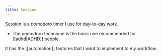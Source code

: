 ```yaml
---
title: Session
---
```


[Session](https://www.stayinsession.com/) is a _pomodoro_ timer I use for day-to-day work.
  - The pomodoro technique is the basic one recommended for [[adhd|ADHD]] people.

It has the [[automation]] features that I want to implement to my workflow.